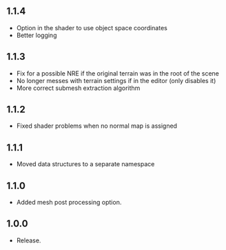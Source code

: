 ## 1.1.4

- Option in the shader to use object space coordinates
- Better logging

## 1.1.3

- Fix for a possible NRE if the original terrain was in the root of the scene
- No longer messes with terrain settings if in the editor (only disables it)
- More correct submesh extraction algorithm

## 1.1.2

- Fixed shader problems when no normal map is assigned

## 1.1.1

- Moved data structures to a separate namespace

## 1.1.0

- Added mesh post processing option.

## 1.0.0

- Release.
